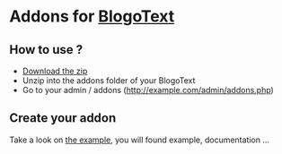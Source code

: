 # Addons for [BlogoText](https://github.com/BlogoText/blogotext)

## How to use ?

 * [Download the zip](https://github.com/BlogoText/blogotext-addons/archive/master.zip)
 * Unzip into the addons folder of your BlogoText
 * Go to your admin / addons (http://example.com/admin/addons.php)


## Create your addon

Take a look on [the example](https://github.com/BlogoText/blogotext-addons-example), you will found example, documentation ...
